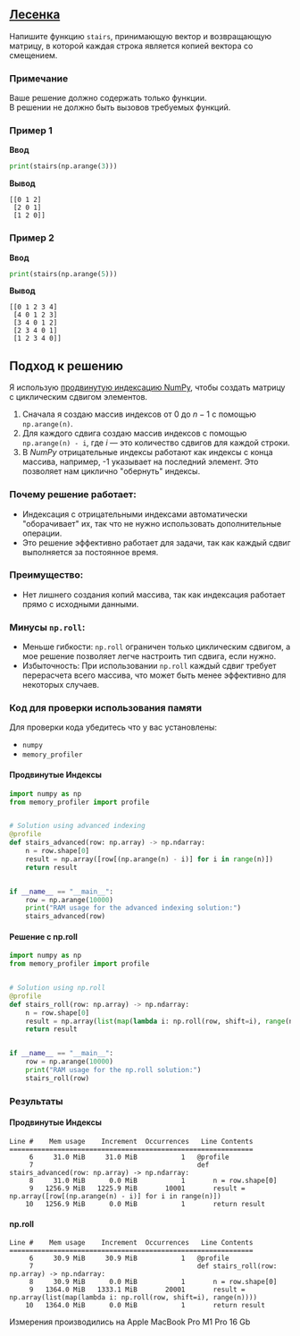 ## [Лесенка](../../../solutions/6.1/61_j.py)

Напишите функцию `stairs`, принимающую вектор и возвращающую матрицу, в которой каждая строка является копией вектора со смещением.

### Примечание

Ваше решение должно содержать только функции.\
В решении не должно быть вызовов требуемых функций.

### Пример 1

__Ввод__
```python
print(stairs(np.arange(3)))
```

__Вывод__
```plaintext
[[0 1 2]
 [2 0 1]
 [1 2 0]]
```

### Пример 2

__Ввод__
```python
print(stairs(np.arange(5)))
```

__Вывод__
```plaintext
[[0 1 2 3 4]
 [4 0 1 2 3]
 [3 4 0 1 2]
 [2 3 4 0 1]
 [1 2 3 4 0]]
```

## Подход к решению

Я использую [продвинутую индексацию NumPy](https://numpy.org/doc/stable/user/basics.indexing.html#advanced-indexing), чтобы создать матрицу с циклическим сдвигом элементов.

1. Сначала я создаю массив индексов от 0 до $n-1$ с помощью `np.arange(n)`.
2. Для каждого сдвига создаю массив индексов с помощью `np.arange(n) - i`, где $i$ — это количество сдвигов для каждой строки.
3. В _NumPy_ отрицательные индексы работают как индексы с конца массива, например, -1 указывает на последний элемент. Это позволяет нам циклично "обернуть" индексы.

### Почему решение работает:

- Индексация с отрицательными индексами автоматически "оборачивает" их, так что не нужно использовать дополнительные операции.
- Это решение эффективно работает для задачи, так как каждый сдвиг выполняется за постоянное время.

### Преимущество:

- Нет лишнего создания копий массива, так как индексация работает прямо с исходными данными.

### Минусы `np.roll`:

- Меньше гибкости: `np.roll` ограничен только циклическим сдвигом, а мое решение позволяет легче настроить тип сдвига, если нужно.
- Избыточность: При использовании `np.roll` каждый сдвиг требует перерасчета всего массива, что может быть менее эффективно для некоторых случаев.

### Код для проверки использования памяти

Для проверки кода убедитесь что у вас установлены:

- `numpy`
- `memory_profiler`

#### Продвинутые Индексы

```python
import numpy as np
from memory_profiler import profile


# Solution using advanced indexing
@profile
def stairs_advanced(row: np.array) -> np.ndarray:
    n = row.shape[0]
    result = np.array([row[(np.arange(n) - i)] for i in range(n)])
    return result


if __name__ == "__main__":
    row = np.arange(10000)
    print("RAM usage for the advanced indexing solution:")
    stairs_advanced(row)

```

#### Решение с np.roll

```python
import numpy as np
from memory_profiler import profile


# Solution using np.roll
@profile
def stairs_roll(row: np.array) -> np.ndarray:
    n = row.shape[0]
    result = np.array(list(map(lambda i: np.roll(row, shift=i), range(n))))
    return result


if __name__ == "__main__":
    row = np.arange(10000)
    print("RAM usage for the np.roll solution:")
    stairs_roll(row)

```

### Результаты

#### Продвинутые Индексы

```plaintext
Line #    Mem usage    Increment  Occurrences   Line Contents
=============================================================
     6     31.0 MiB     31.0 MiB           1   @profile
     7                                         def stairs_advanced(row: np.array) -> np.ndarray:
     8     31.0 MiB      0.0 MiB           1       n = row.shape[0]
     9   1256.9 MiB   1225.9 MiB       10001       result = np.array([row[(np.arange(n) - i)] for i in range(n)])
    10   1256.9 MiB      0.0 MiB           1       return result
```

#### np.roll

```plaintext
Line #    Mem usage    Increment  Occurrences   Line Contents
=============================================================
     6     30.9 MiB     30.9 MiB           1   @profile
     7                                         def stairs_roll(row: np.array) -> np.ndarray:
     8     30.9 MiB      0.0 MiB           1       n = row.shape[0]
     9   1364.0 MiB   1333.1 MiB       20001       result = np.array(list(map(lambda i: np.roll(row, shift=i), range(n))))
    10   1364.0 MiB      0.0 MiB           1       return result
```

Измерения производились на Apple MacBook Pro M1 Pro 16 Gb